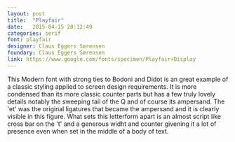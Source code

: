 ```yaml
---
layout: post
title:  "Playfair"
date:   2015-04-15 20:12:49
categories: serif
font: playfair
designer: Claus Eggers Sørensen
foundary: Claus Eggers Sørensen
link: https://www.google.com/fonts/specimen/Playfair+Display
---
```

<!--more-->

This Modern font with strong ties to Bodoni and Didot is an great example of a classic styling applied to screen design requirements. It is more condensed than its more classic counter parts but has a few truly lovely details notably the sweeping tail of the Q and of course its ampersand. The 'et'  was the original ligatures that became the ampersand and it is clearly visible in this figure. What sets this letterform apart is an almost script like cross bar on the 't' and a generous widht and counter givening it a lot of presence even when set in the middle of a body of text.